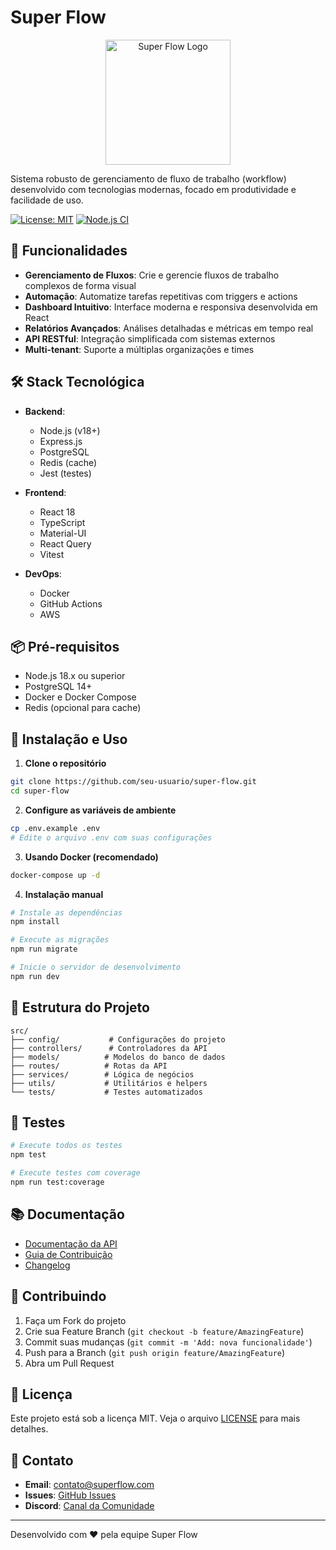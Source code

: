 # Super Flow

<p align="center">
  <img src="docs/assets/logo.png" alt="Super Flow Logo" width="200"/>
</p>

Sistema robusto de gerenciamento de fluxo de trabalho (workflow) desenvolvido com tecnologias modernas, focado em produtividade e facilidade de uso.

[![License: MIT](https://img.shields.io/badge/License-MIT-yellow.svg)](https://opensource.org/licenses/MIT)
[![Node.js CI](https://github.com/seu-usuario/super-flow/actions/workflows/node.js.yml/badge.svg)](https://github.com/seu-usuario/super-flow/actions/workflows/node.js.yml)

## 🚀 Funcionalidades

- **Gerenciamento de Fluxos**: Crie e gerencie fluxos de trabalho complexos de forma visual
- **Automação**: Automatize tarefas repetitivas com triggers e actions
- **Dashboard Intuitivo**: Interface moderna e responsiva desenvolvida em React
- **Relatórios Avançados**: Análises detalhadas e métricas em tempo real
- **API RESTful**: Integração simplificada com sistemas externos
- **Multi-tenant**: Suporte a múltiplas organizações e times

## 🛠️ Stack Tecnológica

- **Backend**:
  - Node.js (v18+)
  - Express.js
  - PostgreSQL
  - Redis (cache)
  - Jest (testes)

- **Frontend**:
  - React 18
  - TypeScript
  - Material-UI
  - React Query
  - Vitest

- **DevOps**:
  - Docker
  - GitHub Actions
  - AWS

## 📦 Pré-requisitos

- Node.js 18.x ou superior
- PostgreSQL 14+
- Docker e Docker Compose
- Redis (opcional para cache)

## 🚀 Instalação e Uso

1. **Clone o repositório**
```bash
git clone https://github.com/seu-usuario/super-flow.git
cd super-flow
```

2. **Configure as variáveis de ambiente**
```bash
cp .env.example .env
# Edite o arquivo .env com suas configurações
```

3. **Usando Docker (recomendado)**
```bash
docker-compose up -d
```

4. **Instalação manual**
```bash
# Instale as dependências
npm install

# Execute as migrações
npm run migrate

# Inicie o servidor de desenvolvimento
npm run dev
```

## 📁 Estrutura do Projeto

```
src/
├── config/           # Configurações do projeto
├── controllers/      # Controladores da API
├── models/          # Modelos do banco de dados
├── routes/          # Rotas da API
├── services/        # Lógica de negócios
├── utils/           # Utilitários e helpers
└── tests/           # Testes automatizados
```

## 🧪 Testes

```bash
# Execute todos os testes
npm test

# Execute testes com coverage
npm run test:coverage
```

## 📚 Documentação

- [Documentação da API](docs/api.md)
- [Guia de Contribuição](CONTRIBUTING.md)
- [Changelog](CHANGELOG.md)

## 🤝 Contribuindo

1. Faça um Fork do projeto
2. Crie sua Feature Branch (`git checkout -b feature/AmazingFeature`)
3. Commit suas mudanças (`git commit -m 'Add: nova funcionalidade'`)
4. Push para a Branch (`git push origin feature/AmazingFeature`)
5. Abra um Pull Request

## 📝 Licença

Este projeto está sob a licença MIT. Veja o arquivo [LICENSE](LICENSE) para mais detalhes.

## 📧 Contato

- **Email**: contato@superflow.com
- **Issues**: [GitHub Issues](https://github.com/seu-usuario/super-flow/issues)
- **Discord**: [Canal da Comunidade](https://discord.gg/superflow)

---
Desenvolvido com ❤️ pela equipe Super Flow